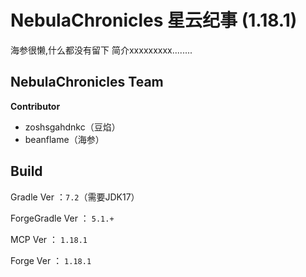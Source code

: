 # NebulaChronicles 星云纪事 (1.18.1)

海参很懒,什么都没有留下
简介xxxxxxxxx........

## NebulaChronicles Team

**Contributor** 
+ zoshsgahdnkc（豆焰）
+ beanflame（海参）



## Build

Gradle Ver ：`7.2`（需要JDK17）

ForgeGradle Ver ： `5.1.+`

MCP Ver ： `1.18.1`

Forge Ver ： `1.18.1`
